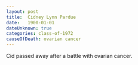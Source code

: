 ```yaml
---
layout: post
title:  Cidney Lynn Pardue
date:   1900-01-01
dateUnknown: true
categories: class-of-1972
causeOfDeath: ovarian cancer
---
```

Cid passed away after a battle with ovarian cancer.

